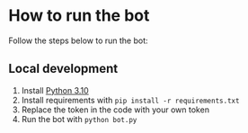 # How to run the bot

Follow the steps below to run the bot:

## Local development
1. Install [Python 3.10](https://www.python.org/downloads/release/python-3109/)
2. Install requirements with `pip install -r requirements.txt`
3. Replace the token in the code with your own token
4. Run the bot with `python bot.py`